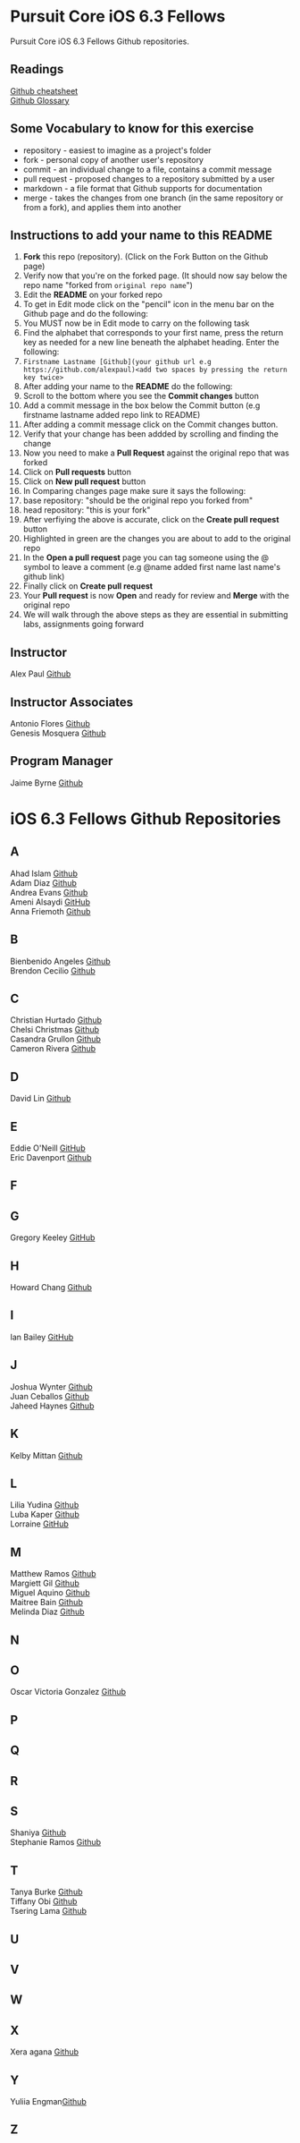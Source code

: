 # Pursuit Core iOS 6.3 Fellows

Pursuit Core iOS 6.3 Fellows Github repositories.

## Readings 

[Github cheatsheet](https://education.github.com/git-cheat-sheet-education.pdf)  
[Github Glossary](https://help.github.com/en/articles/github-glossary)

## Some Vocabulary to know for this exercise 

* repository - easiest to imagine as a project's folder  
* fork - personal copy of another user's repository  
* commit - an individual change to a file, contains a commit message  
* pull request - proposed changes to a repository submitted by a user  
* markdown -  a file format that Github supports for documentation  
* merge - takes the changes from one branch (in the same repository or from a fork), and applies them into another


## Instructions to add your name to this README

1. **Fork** this repo (repository). (Click on the Fork Button on the Github page)
1. Verify now that you're on the forked page. (It should now say below the repo name "forked from ```original repo name```")
1. Edit the **README** on your forked repo
1. To get in Edit mode click on the "pencil" icon in the menu bar on the Github page and do the following: 
1. You MUST now be in Edit mode to carry on the following task
1. Find the alphabet that corresponds to your first name, press the return key as needed for a new line beneath the alphabet heading. Enter the following: 
1. ```Firstname Lastname [Github](your github url e.g https://github.com/alexpaul)<add two spaces by pressing the return key twice>```
1. After adding your name to the **README** do the following: 
1. Scroll to the bottom where you see the **Commit changes** button
1. Add a commit message in the box below the Commit button (e.g firstname lastname added repo link to README)
1. After adding a commit message click on the Commit changes button.
1. Verify that your change has been addded by scrolling and finding the change
1. Now you need to make a **Pull Request** against the original repo that was forked
1. Click on **Pull requests** button
1. Click on **New pull request** button
1. In Comparing changes page make sure it says the following: 
1. base repository: "should be the original repo you forked from"
1. head repository: "this is your fork" 
1. After verfiying the above is accurate, click on the **Create pull request** button
1. Highlighted in green are the changes you are about to add to the original repo
1. In the **Open a pull request** page you can tag someone using the @ symbol to leave a comment (e.g @name added first name last name's github link) 
1. Finally click on **Create pull request**
1. Your **Pull request** is now **Open** and ready for review and **Merge** with the original repo
1. We will walk through the above steps as they are essential in submitting labs, assignments going forward

## Instructor 

Alex Paul [Github](https://github.com/alexpaul)  

## Instructor Associates 

Antonio Flores [Github](https://github.com/AntonioFlores1)  
Genesis Mosquera [Github](https://github.com/GMosquera1)   

## Program Manager 

Jaime Byrne [Github](https://github.com/Jamiestrutzbyrne)  

# iOS 6.3 Fellows Github Repositories

## A  
Ahad Islam [Github](https://github.com/ahadislam1)  
Adam Diaz [Github](https://github.com/adam-diaz)  
Andrea Evans [Github](https://github.com/andievans-iOS)     
Ameni Alsaydi [GitHub](https://github.com/AmeniAlsaydi)     
Anna Friemoth [Github](https://github.com/annafriemoth)  

## B 
Bienbenido Angeles [Github](https://github.com/bienbenidoangeles/)   
Brendon Cecilio [Github](https://github.com/bcecilio)   

## C 

Christian Hurtado [Github](https://github.com/christianhurtado29)  
Chelsi Christmas [Github](https://github.com/chelsichristmas)  
Casandra Grullon [Github](https://github.com/CasandraGrullon)  
Cameron Rivera [Github](https://github.com/CameronRivera)   

## D

David Lin [Github](https://github.com/DavidLin91)

## E 

Eddie O'Neill [GitHub](https://github.com/Eddieoneill)   
Eric Davenport [Github](https://github.com/EricDavenport)   

## F

## G

Gregory Keeley [GitHub](https://github.com/GregKeeley)

## H 

Howard Chang [Github](https://github.com/howardC56)

## I 

Ian Bailey [GitHub](https://github.com/IanKBailey)


## J 

Joshua Wynter [Github](http://github.com/joshuawynter)  
Juan Ceballos [Github](https://github.com/Juan-Ceballos)  
Jaheed Haynes [Github](https://github.com/jaheedhaynes)  

## K 

Kelby Mittan [Github](https://github.com/kelby-mittan)   


## L

Lilia Yudina [Github](http://github.com/yudinal)  
Luba Kaper [Github](https://github.com/lubakaper)   
Lorraine [GitHub](https://github.com/lorrainethomas/)   

## M

Matthew Ramos [Github](https://github.com/MatthewRamos1/Matthew-Ramos)  
Margiett Gil [Github](https://github.com/Margiett)  
Miguel Aquino [Github](https://github.com/migueluser7)    
Maitree Bain [Github](https://github.com/maitreebain)   
Melinda Diaz [Github](https://github.com/melindadiaz)   

## N

## O  

Oscar Victoria Gonzalez [Github](https://github.com/oscarvictoria)   

## P 

## Q
 
## R  
 
## S

Shaniya [Github](https://github.com/suwagboe)  
Stephanie Ramos [Github](https://github.com/Stephanie-Ramos)

## T 

Tanya Burke [Github](https://github.com/tanyaburke)  
Tiffany Obi [Github](https://github.com/TiffanyObi)   
Tsering Lama [Github](https://github.com/tseringlamanyc)   

## U

## V

## W

## X

Xera agana [Github](http://github.com/xeraagana)

## Y
Yuliia Engman[Github](https://github.com/YuliiaEngman)

## Z


